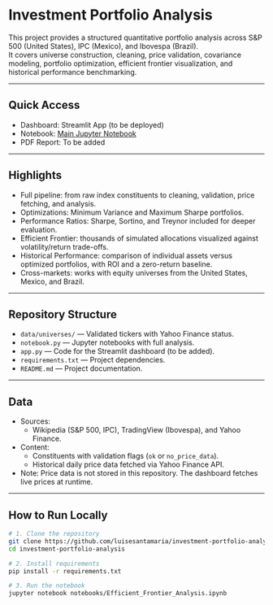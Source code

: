 # Investment Portfolio Analysis

This project provides a structured quantitative portfolio analysis across S&P 500 (United States), IPC (Mexico), and Ibovespa (Brazil).  
It covers universe construction, cleaning, price validation, covariance modeling, portfolio optimization, efficient frontier visualization, and historical performance benchmarking.  

---

## Quick Access
- Dashboard: Streamlit App (to be deployed)  
- Notebook: [Main Jupyter Notebook](./notebooks/Efficient_Frontier_Analysis.ipynb)  
- PDF Report: To be added  

---

## Highlights
- Full pipeline: from raw index constituents to cleaning, validation, price fetching, and analysis.  
- Optimizations: Minimum Variance and Maximum Sharpe portfolios.  
- Performance Ratios: Sharpe, Sortino, and Treynor included for deeper evaluation.  
- Efficient Frontier: thousands of simulated allocations visualized against volatility/return trade-offs.  
- Historical Performance: comparison of individual assets versus optimized portfolios, with ROI and a zero-return baseline.  
- Cross-markets: works with equity universes from the United States, Mexico, and Brazil.  

---

## Repository Structure
- `data/universes/` — Validated tickers with Yahoo Finance status.  
- `notebook.py` — Jupyter notebooks with full analysis.  
- `app.py` — Code for the Streamlit dashboard (to be added).  
- `requirements.txt` — Project dependencies.  
- `README.md` — Project documentation.

---

## Data
- Sources:  
  - Wikipedia (S&P 500, IPC), TradingView (Ibovespa), and Yahoo Finance.  
- Content:  
  - Constituents with validation flags (`ok` or `no_price_data`).  
  - Historical daily price data fetched via Yahoo Finance API.  
- Note: Price data is not stored in this repository. The dashboard fetches live prices at runtime.  

---

## How to Run Locally
```bash
# 1. Clone the repository
git clone https://github.com/luisesantamaria/investment-portfolio-analysis.git
cd investment-portfolio-analysis

# 2. Install requirements
pip install -r requirements.txt

# 3. Run the notebook
jupyter notebook notebooks/Efficient_Frontier_Analysis.ipynb

